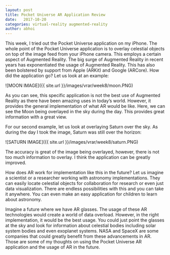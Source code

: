 ```yaml
---
layout: post
title: Pocket Universe AR Application Review
date:   2017-10-20
categories: virtual-reality augmented-reality
author: abhoi
---
```


This week, I tried out the Pocket Universe application on my iPhone. The whole point of the Pocket Universe application is to overlay celestial objects on top of the image feed from your iPhone camera. This employs a certain aspect of Augmented Reality. The big surge of Augmented Reality in recent years has exponentiated the usage of Augmented Reality. This has also been bolstered by support from Apple (ARKit) and Google (ARCore). How did the application go? Let us look at an example:

![MOON IMAGE]({{ site.url }}/images/vrar/week8/moon.PNG)

As you can see, this specific application is not the best use of Augmented Reality as there have been amazing uses in today’s world. However, it provides the general implementation of what AR would be like. Here, we can see the Moon being overlayed in the sky during the day. This provides great information with a great view.

For our second example, let us look at overlaying Saturn over the sky. As during the day I took the image, Saturn was still over the horizon:

![SATURN IMAGE]({{ site.url }}/images/vrar/week8/saturn.PNG)

The accuracy is great of the image being overlayed, however, there is not too much information to overlay. I think the application can be greatly improved.

How does AR work for implementation like this in the future? Let us imagine a scientist or a researcher working with astronomy implementations. They can easily locate celestial objects for collaboration for research or even just data visualization. There are endless possibilities with this and you can take it anywhere. You can even make an easy application for children to learn about astronomy.

Imagine a future where we have AR glasses. The usage of these AR technologies would create a world of data overload. However, in the right implementation, it would be the best usage. You could just point the glasses at the sky and look for information about celestial bodies including solar system bodies and even exoplanet systems. NASA and SpaceX are some companies that could greatly benefit from these advancements in AR. Those are some of my thoughts on using the Pocket Universe AR application and the usage of AR in the future.
